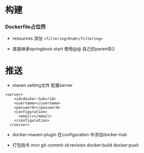 # 构建

### Dockerfile占位符
- resources 添加 `<filtering>`true`</filtering>`
                
- 直接继承springboot-start 使用@@ 自己的parent${}

# 推送
- maven setting文件 配置server
```
<server>
    <id>docker-hub</id>
    <username></username>
    <password></password>
    <configuration>
      <email></email>
    </configuration>
  </server>
```
- docker-maven-plugin 在configuration 中添加<serverId>docker-hub</serverId>

- 打包指令 mvn git-commit-id:revision docker:build docker:push
